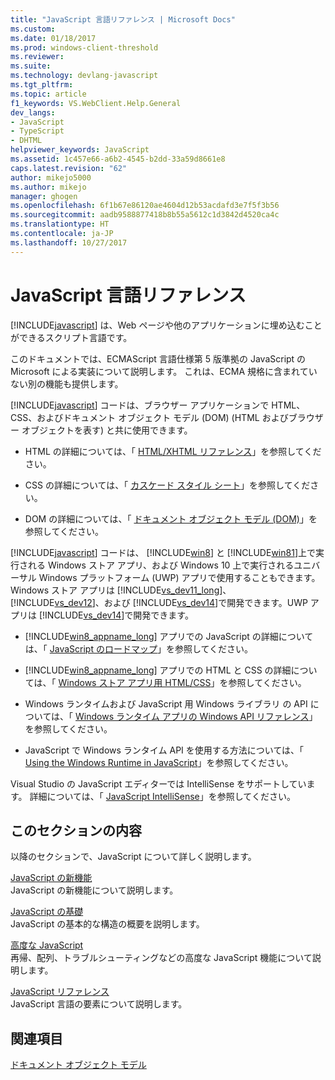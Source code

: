 ```yaml
---
title: "JavaScript 言語リファレンス | Microsoft Docs"
ms.custom: 
ms.date: 01/18/2017
ms.prod: windows-client-threshold
ms.reviewer: 
ms.suite: 
ms.technology: devlang-javascript
ms.tgt_pltfrm: 
ms.topic: article
f1_keywords: VS.WebClient.Help.General
dev_langs:
- JavaScript
- TypeScript
- DHTML
helpviewer_keywords: JavaScript
ms.assetid: 1c457e66-a6b2-4545-b2dd-33a59d8661e8
caps.latest.revision: "62"
author: mikejo5000
ms.author: mikejo
manager: ghogen
ms.openlocfilehash: 6f1b67e86120ae4604d12b53acdafd3e7f5f3b56
ms.sourcegitcommit: aadb9588877418b8b55a5612c1d3842d4520ca4c
ms.translationtype: HT
ms.contentlocale: ja-JP
ms.lasthandoff: 10/27/2017
---
```

# <a name="javascript-language-reference"></a>JavaScript 言語リファレンス
[!INCLUDE[javascript](../javascript/includes/javascript-md.md)] は、Web ページや他のアプリケーションに埋め込むことができるスクリプト言語です。  
  
 このドキュメントでは、ECMAScript 言語仕様第 5 版準拠の JavaScript の Microsoft による実装について説明します。 これは、ECMA 規格に含まれていない別の機能も提供します。  
  
 [!INCLUDE[javascript](../javascript/includes/javascript-md.md)] コードは、ブラウザー アプリケーションで HTML、CSS、およびドキュメント オブジェクト モデル (DOM) (HTML およびブラウザー オブジェクトを表す) と共に使用できます。  
  
-   HTML の詳細については、「 [HTML/XHTML リファレンス](http://go.microsoft.com/fwlink/p/?LinkId=251007)」を参照してください。  
  
-   CSS の詳細については、「 [カスケード スタイル シート](http://go.microsoft.com/fwlink/p/?LinkId=251008)」を参照してください。  
  
-   DOM の詳細については、「 [ドキュメント オブジェクト モデル (DOM)](http://go.microsoft.com/fwlink/p/?LinkId=251009)」を参照してください。  
  
 [!INCLUDE[javascript](../javascript/includes/javascript-md.md)] コードは、 [!INCLUDE[win8](../javascript/includes/win8-md.md)] と [!INCLUDE[win81](../javascript/includes/win81-md.md)]上で実行される Windows ストア アプリ、および Windows 10 上で実行されるユニバーサル Windows プラットフォーム (UWP) アプリで使用することもできます。 Windows ストア アプリは [!INCLUDE[vs_dev11_long](../javascript/includes/vs-dev11-long-md.md)]、 [!INCLUDE[vs_dev12](../javascript/includes/vs-dev12-md.md)]、および [!INCLUDE[vs_dev14](../javascript/includes/vs-dev14-md.md)]で開発できます。UWP アプリは [!INCLUDE[vs_dev14](../javascript/includes/vs-dev14-md.md)]で開発できます。  
  
-   [!INCLUDE[win8_appname_long](../javascript/includes/win8-appname-long-md.md)] アプリでの JavaScript の詳細については、「 [JavaScript のロードマップ](https://msdn.microsoft.com/en-us/library/windows/apps/hh465037.aspx)」を参照してください。  
  
-   [!INCLUDE[win8_appname_long](../javascript/includes/win8-appname-long-md.md)] アプリでの HTML と CSS の詳細については、「 [Windows ストア アプリ用 HTML/CSS](http://go.microsoft.com/fwlink/p/?LinkId=250939)」を参照してください。  
  
-   Windows ランタイムおよび JavaScript 用 Windows ライブラリ の API については、「 [Windows ランタイム アプリの Windows API リファレンス](http://go.microsoft.com/fwlink/p/?LinkID=250938)」を参照してください。  
  
-   JavaScript で Windows ランタイム API を使用する方法については、「 [Using the Windows Runtime in JavaScript](../jswinrt/using-the-windows-runtime-in-javascript.md)」を参照してください。  
  
 Visual Studio の JavaScript エディターでは IntelliSense をサポートしています。 詳細については、「 [JavaScript IntelliSense](http://go.microsoft.com/fwlink/p/?LinkId=256499)」を参照してください。  
  
## <a name="in-this-section"></a>このセクションの内容  
 以降のセクションで、JavaScript について詳しく説明します。  
  
 [JavaScript の新機能](../javascript/what-s-new-in-javascript.md)  
 JavaScript の新機能について説明します。  
  
 [JavaScript の基礎](../javascript/javascript-fundamentals.md)  
 JavaScript の基本的な構造の概要を説明します。  
  
 [高度な JavaScript](../javascript/advanced/advanced-javascript.md)  
 再帰、配列、トラブルシューティングなどの高度な JavaScript 機能について説明します。  
  
 [JavaScript リファレンス](../javascript/reference/javascript-reference.md)  
 JavaScript 言語の要素について説明します。  
  
## <a name="see-also"></a>関連項目  
 [ドキュメント オブジェクト モデル](http://go.microsoft.com/fwlink/?LinkId=148095)